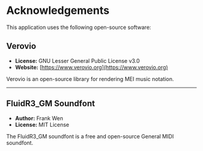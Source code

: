 # Acknowledgements

This application uses the following open-source software:

## Verovio

- **License:** GNU Lesser General Public License v3.0
- **Website:** [https://www.verovio.org](https://www.verovio.org)

Verovio is an open-source library for rendering MEI music notation.

---

## FluidR3_GM Soundfont

- **Author:** Frank Wen
- **License:** MIT License

The FluidR3_GM soundfont is a free and open-source General MIDI soundfont.
